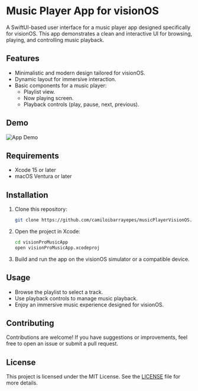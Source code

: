 # Music Player App for visionOS

A SwiftUI-based user interface for a music player app designed specifically for visionOS. This app demonstrates a clean and interactive UI for browsing, playing, and controlling music playback.

## Features
- Minimalistic and modern design tailored for visionOS.
- Dynamic layout for immersive interaction.
- Basic components for a music player:
  - Playlist view.
  - Now playing screen.
  - Playback controls (play, pause, next, previous).

## Demo

![App Demo](app-gif.gif)

## Requirements
- Xcode 15 or later
- macOS Ventura or later

## Installation
1. Clone this repository:
   ```bash
   git clone https://github.com/camiloibarrayepes/musicPlayerVisionOS.git
   ```
2. Open the project in Xcode:
   ```bash
   cd visionProMusicApp
   open visionProMusicApp.xcodeproj
   ```
3. Build and run the app on the visionOS simulator or a compatible device.

## Usage
- Browse the playlist to select a track.
- Use playback controls to manage music playback.
- Enjoy an immersive music experience designed for visionOS.

## Contributing
Contributions are welcome! If you have suggestions or improvements, feel free to open an issue or submit a pull request.

## License
This project is licensed under the MIT License. See the [LICENSE](LICENSE) file for more details.

